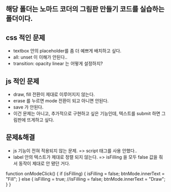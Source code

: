 ## 해당 폴더는 노마드 코더의 그림판 만들기 코드를 실습하는 폴더이다.

## css 적인 문제

- textbox 안의 placeholder를 좀 더 예쁘게 배치하고 싶다.
- all: unset 이 이해가 안된다..
- transition: opacity linear 는 어떻게 설정하지?

## js 적인 문제

- draw, fill 전환이 제대로 이루어지지 않는다.
- erase 를 누르면 mode 전환이 되고 아니면 안된다.
- save 가 안된다.
- 이건 문제는 아니고, 추가적으로 구현하고 싶은 기능인데, 텍스트를 submit 하면 그림판에 뜨게하고 싶다.

## 문제&해결

- js 기능이 전혀 적용되지 않는 문제.
  => script 태그를 사용 안했다..
- label 안의 텍스트가 제대로 정렬 되지 않는다. => isFilling 을 모두 false 값을 줘서 동작이 제대로 안 됐던 거다.

function onModeClick() {
if (isFilling) {
isFilling = false;
btnMode.innerText = "Fill";
} else {
isFilling = true; //isFilling = false;
btnMode.innerText = "Draw";
}
}
